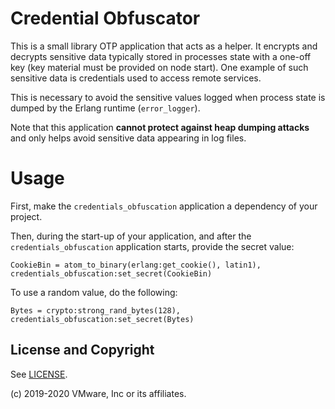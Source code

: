 # Credential Obfuscator

This is a small library OTP application that acts as a helper. It encrypts and decrypts sensitive data
typically stored in processes state with a one-off key (key material must be provided on node start).
One example of such sensitive data is credentials used to access remote services.

This is necessary to avoid the sensitive values logged when process state is dumped by
the Erlang runtime (`error_logger`).

Note that this application **cannot protect against heap dumping attacks** and only helps
avoid sensitive data appearing in log files.

# Usage

First, make the `credentials_obfuscation` application a dependency of your project.

Then, during the start-up of your application, and after the `credentials_obfuscation` application starts, provide the secret value:


```
CookieBin = atom_to_binary(erlang:get_cookie(), latin1),
credentials_obfuscation:set_secret(CookieBin)
```

To use a random value, do the following:

```
Bytes = crypto:strong_rand_bytes(128),
credentials_obfuscation:set_secret(Bytes)
```

## License and Copyright

See [LICENSE](./LICENSE).

(c) 2019-2020 VMware, Inc or its affiliates.
